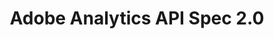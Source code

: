 ---
title: Adobe Analytics API Spec 2.0
description: Adobe Analytics API Spec 2.0
openAPISpec: https://raw.githubusercontent.com/AdobeDocs/analytics-2.0-apis/main/static/swagger_2.0.json
--- 